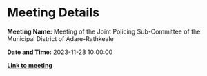 # Meeting Details

**Meeting Name:** Meeting of the Joint Policing Sub-Committee of the Municipal District of Adare-Rathkeale

**Date and Time:** 2023-11-28 10:00:00

**<a href="https://www.limerick.ie/council/whats-on/meeting-of-the-joint-policing-sub-committee-of-the-municipal-district-of-adare" target="_blank">Link to meeting</a>**
